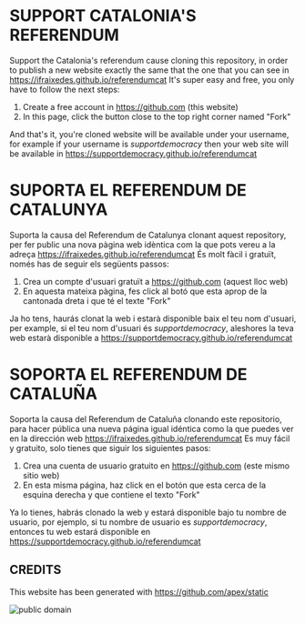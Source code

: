 # SUPPORT CATALONIA'S REFERENDUM

Support the Catalonia's referendum cause cloning this repository, in order to publish a new website exactly the same that the one that you can see in https://ifraixedes.github.io/referendumcat
It's super easy and free, you only have to follow the next steps:

1. Create a free account in https://github.com (this website)
2. In this page, click the button close to the top right corner named "Fork"

And that's it, you're cloned website will be available under your username, for example if your username is _supportdemocracy_ then your web site will be available in https://supportdemocracy.github.io/referendumcat


# SUPORTA EL REFERENDUM DE CATALUNYA

Suporta la causa del Referendum de Catalunya clonant aquest repository, per fer public una nova pàgina web idèntica com la que pots vereu a la adreça https://ifraixedes.github.io/referendumcat
És molt fàcil i gratuït, només has de seguir els següents passos:

1. Crea un compte d'usuari gratuït a https://github.com (aquest lloc web)
2. En aquesta mateixa pàgina, fes click al botó que esta aprop de la cantonada dreta i que té el texte "Fork"

Ja ho tens, haurás clonat la web i estarà disponible baix el teu nom d'usuari, per example, si el teu nom d'usuari és _supportdemocracy_, aleshores la teva web estarà disponible a https://supportdemocracy.github.io/referendumcat


# SOPORTA EL REFERENDUM DE CATALUÑA

Soporta la causa del Referendum de Cataluña clonando este repositorio, para hacer pública una nueva página igual idéntica como la que puedes ver en la dirección web https://ifraixedes.github.io/referendumcat
Es muy fácil y gratuito, solo tienes que siguir los siguientes pasos:

1. Crea una cuenta de usuario gratuito en https://github.com (este mismo sitio web)
2. En esta misma página, haz click en el botón que esta cerca de la esquina derecha y que contiene el texto "Fork"

Ya lo tienes, habrás clonado la web y estará disponible bajo tu nombre de usuario, por ejemplo, si tu nombre de usuario es _supportdemocracy_, entonces tu web estará disponible en https://supportdemocracy.github.io/referendumcat


## CREDITS

This website has been generated with https://github.com/apex/static

![public domain](https://i.creativecommons.org/p/mark/1.0/88x31.png)
